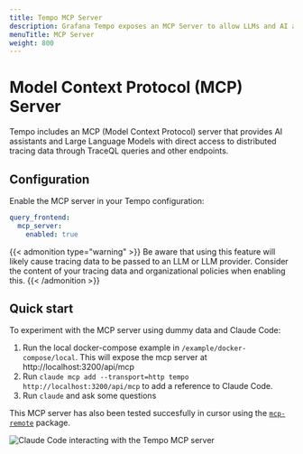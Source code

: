 ```yaml
---
title: Tempo MCP Server
description: Grafana Tempo exposes an MCP Server to allow LLMs and AI assistants to interact with your trace data
menuTitle: MCP Server
weight: 800
---
```


# Model Context Protocol (MCP) Server

Tempo includes an MCP (Model Context Protocol) server that provides AI assistants and Large Language Models with direct access to distributed tracing data through TraceQL queries and other endpoints.

## Configuration

Enable the MCP server in your Tempo configuration:

```yaml
query_frontend:
  mcp_server:
    enabled: true
```

{{< admonition type="warning" >}}
Be aware that using this feature will likely cause tracing data to be passed to an LLM or LLM provider. Consider the content of your tracing data and organizational policies when enabling this.
{{< /admonition >}}

## Quick start

To experiment with the MCP server using dummy data and Claude Code:

1. Run the local docker-compose example in `/example/docker-compose/local`. This will expose the mcp server at http://localhost:3200/api/mcp
1. Run `claude mcp add --transport=http tempo http://localhost:3200/api/mcp` to add a reference to Claude Code.
1. Run `claude` and ask some questions

This MCP server has also been tested succesfully in cursor using the [`mcp-remote`](https://www.npmjs.com/package/mcp-remote) package.

![Claude Code interacting with the Tempo MCP server](/static/img/docs/tempo/claude-code-tempo-mcp.png)